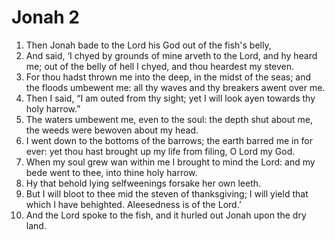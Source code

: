 # Jonah 2

1. Then Jonah bade to the Lord his God out of the fish's belly,
2. And said, ‘I chyed by grounds of mine arveth to the Lord, and hy heard me;
   out of the belly of hell I chyed, and thou heardest my steven.
3. For thou hadst thrown me into the deep, in the midst of the seas; and the
   floods umbewent me: all thy waves and thy breakers awent over me.
4. Then I said, “I am outed from thy sight; yet I will look ayen towards thy
   holy harrow.”
5. The waters umbewent me, even to the soul: the depth shut about me, the weeds
   were bewoven about my head.
6. I went down to the bottoms of the barrows; the earth barred me in for ever:
   yet thou hast brought up my life from filing, O Lord my God.
7. When my soul grew wan within me I brought to mind the Lord: and my bede went
   to thee, into thine holy harrow.
8. Hy that behold lying selfweenings forsake her own leeth.
9. But I will bloot to thee mid the steven of thanksgiving; I will yield that
   which I have behighted. Aleesedness is of the Lord.’
10. And the Lord spoke to the fish, and it hurled out Jonah upon the dry land.
